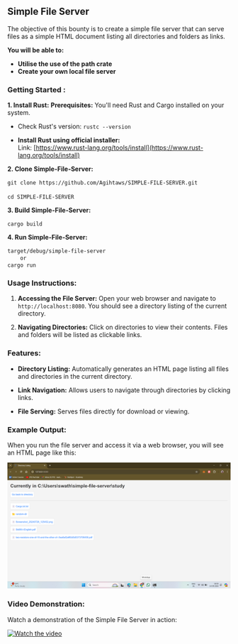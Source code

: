 ## Simple File Server


The objective of this bounty is to create a simple file server that can serve files as a simple HTML document listing all directories and folders as links.


**You will be able to:**

* **Utilise the use of the path crate** 
* **Create your own local file server** 

### **Getting Started :**

**1. Install Rust:**  **Prerequisites:**  You'll need Rust and Cargo installed on your system. 
- Check Rust's version:  `rustc --version`

- **Install Rust using official installer:**  
	Link:  [https://www.rust-lang.org/tools/install](https://www.rust-lang.org/tools/install)  

**2. Clone Simple-File-Server:**
```
git clone https://github.com/Agihtaws/SIMPLE-FILE-SERVER.git

cd SIMPLE-FILE-SERVER
```

**3. Build Simple-File-Server:**

```
cargo build
```

**4. Run Simple-File-Server:**

```
target/debug/simple-file-server
	or
cargo run
```

### **Usage Instructions:**

1. **Accessing the File Server:**
   Open your web browser and navigate to `http://localhost:8080`. You should see a directory listing of the current directory.

2. **Navigating Directories:**
   Click on directories to view their contents. Files and folders will be listed as clickable links.
   

### **Features:**

- **Directory Listing:** Automatically generates an HTML page listing all files and directories in the current directory.
  
- **Link Navigation:** Allows users to navigate through directories by clicking links.
  
- **File Serving:** Serves files directly for download or viewing.


### **Example Output:**

When you run the file server and access it via a web browser, you will see an HTML page like this:

![base64_tool](https://github.com/Agihtaws/SIMPLE-FILE-SERVER/blob/master/Screenshot_20240914_005923.png)


### **Video Demonstration:**

Watch a demonstration of the Simple File Server in action:

[![Watch the video](https://img.youtube.com/vi/YOUR_VIDEO_ID/0.jpg)](https://www.youtube.com/watch?v=YOUR_VIDEO_ID)


